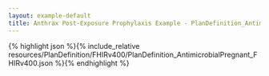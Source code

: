 ```yaml
---
layout: example-default
title: Anthrax Post-Exposure Prophylaxis Example - PlanDefinition_AntimicrobialPregnant_FHIRv400.
---
```


{% highlight json %}{% include_relative resources/PlanDefinition/FHIRv400/PlanDefinition_AntimicrobialPregnant_FHIRv400.json %}{% endhighlight %}

